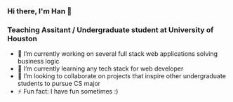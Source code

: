 ### Hi there, I'm Han 👋
### Teaching Assitant / Undergraduate student at University of Houston

- 🔭 I’m currently working on several full stack web applications solving business logic
- 🌱 I’m currently learning any tech stack for web developer
- 👬 I’m looking to collaborate on projects that inspire other undergraduate students to pursue CS major
- ⚡ Fun fact: I have fun sometimes :)

